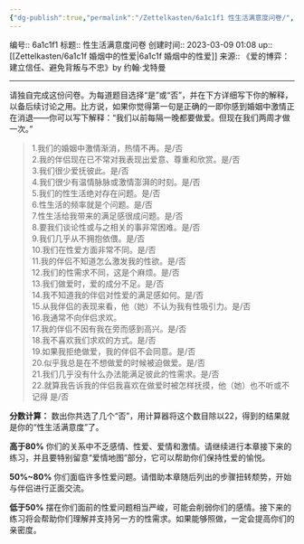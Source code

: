 ```yaml
---
{"dg-publish":true,"permalink":"/Zettelkasten/6a1c1f1 性生活满意度问卷/","dgPassFrontmatter":true}
---
```


编号:: 6a1c1f1
标题:: 性生活满意度问卷
创建时间:: 2023-03-09 01:08
up:: [[Zettelkasten/6a1c1f 婚烟中的性爱\|6a1c1f 婚烟中的性爱]]
来源:: 《爱的博弈：建立信任、避免背叛与不忠》by 约翰·戈特曼

---
请独自完成这份问卷。为每道题目选择“是”或“否”，并在下方详细写下你的解释，以备后续讨论之用。比方说，如果你觉得第一句是正确的一即你感到婚姻中激情正在消退——你可以写下解释：“我们以前每隔一晚都要做爱。但现在我们两周才做一次。”


> 1.我们的婚姻中激情渐消，热情不再。是/否  
> 2.我的伴侣现在已不常对我表现出爱意、尊重和欣赏。是/否  
> 3.我们很少爱抚彼此。是/否  
> 4.我们很少有温情脉脉或激情澎湃的时刻。是/否  
> 5.我们的性生活绝对存在问题。是/否  
> 6.性生活的频率就是个问题。是/否  
> 7.性生活给我带来的满足感很成问题。是/否  
> 8.要我们谈论性或与之相关的事非常困难。是/否  
> 9.我们几乎从不拥抱依偎。是/否  
> 10.我们在性爱方面非常不同。是/否  
> 11.我的伴侣不知道怎么激发我的性欲。是/否  
> 12.我们的性需求不同，这是个麻烦。是/否  
> 13.我们做爱时，爱的成分不足。是/否  
> 14.我不知道我的伴侣对性爱的满足感如何。是/否  
> 15.从我伴侣的表现来看，他（她）不认为我有性吸引力。是/否  
> 16.我通常不向伴侣求欢。  
> 17.我的伴侣不因有我在旁而感到高兴。是/否  
> 18.我不喜欢我们求欢的方式。是/否  
> 19.如果我拒绝做爱，我的伴侣不会同意。是/否  
> 20.似乎我总是在不想做爱的时候被迫做爱。是/否  
> 21.我们几乎没有什么办法能满足彼此的性需求。是/否  
> 22.就算我告诉我的伴侣我喜欢在做爱时被怎样抚摸，他（她）也不听或不记得 是/否

**分数计算：**
数出你共选了几个“否”，用计算器将这个数目除以22，得到的结果就是你的“性生活满意度”了。

**高于80%**
你们的关系中不乏感情、性爱、爱情和激情。请继续进行本章接下来的练习，并且要特别留意“爱情地图”部分，它可以帮助你们保持性爱的愉悦。

**50%~80%**
你们面临许多性爱问题。请借助本章随后列出的步骤扭转颓势，开始与伴侣进行正面交流。

**低于50%**
摆在你们面前的性爱问题相当严峻，可能会削弱你们的感情。接下来的练习将会帮助你们理解并支持另一方的性需求。如果能够照做，一定会提高你们的亲密度。